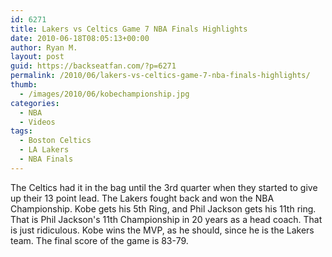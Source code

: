```yaml
---
id: 6271
title: Lakers vs Celtics Game 7 NBA Finals Highlights
date: 2010-06-18T08:05:13+00:00
author: Ryan M.
layout: post
guid: https://backseatfan.com/?p=6271
permalink: /2010/06/lakers-vs-celtics-game-7-nba-finals-highlights/
thumb:
  - /images/2010/06/kobechampionship.jpg
categories:
  - NBA
  - Videos
tags:
  - Boston Celtics
  - LA Lakers
  - NBA Finals
---
```


<div class="entry">
  <p>
  </p>

  <p>
    The Celtics had it in the bag until the 3rd quarter when they started to give up their 13 point lead. The Lakers fought back and won the NBA Championship. Kobe gets his 5th Ring, and Phil Jackson gets his 11th ring. That is Phil Jackson's 11th Championship in 20 years as a head coach. That is just ridiculous. Kobe wins the MVP, as he should, since he is the Lakers team. The final score of the game is 83-79.
  </p>
</div>
